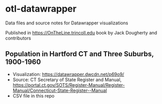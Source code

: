 # otl-datawrapper
Data files and source notes for Datawrapper visualizations

Published in https://OnTheLine.trincoll.edu book by Jack Dougherty and contributors

## Population in Hartford CT and Three Suburbs, 1900-1960
- Visualization: https://datawrapper.dwcdn.net/p69o9/
- Source: CT Secretary of State Register and Manual, https://portal.ct.gov/SOTS/Register-Manual/Register-Manual/Connecticut-State-Register--Manual
- CSV file in this repo

